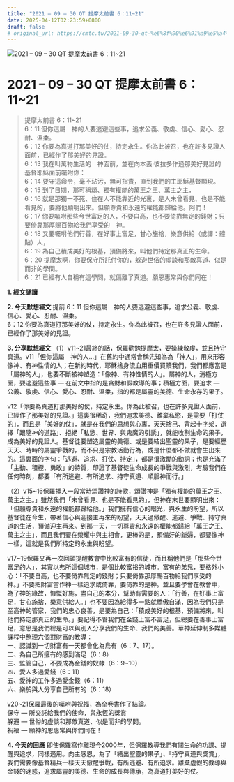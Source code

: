 ```yaml
---
title: "2021 – 09 – 30 QT 提摩太前書 6：11~21"
date: 2025-04-12T02:23:59+0800
draft: false
# original_url: https://cmtc.tw/2021-09-30-qt-%e6%8f%90%e6%91%a9%e5%a4%aa%e5%89%8d%e6%9b%b8-6%ef%bc%9a1121
---
```


![2021 – 09 – 30 QT 提摩太前書 6：11\~21](/images/qt.jpg   "2021 – 09 – 30 QT 提摩太前書 6：11\~21")

# 2021 – 09 – 30 QT 提摩太前書 6：11\~21

> 提摩太前書 6：11\~21  
> 6：11 但你這屬　神的人要逃避這些事，追求公義、敬虔、信心、愛心、忍耐、溫柔。  
> 6：12 你要為真道打那美好的仗，持定永生。你為此被召，也在許多見證人面前，已經作了那美好的見證。  
> 6：13 我在叫萬物生活的　神面前，並在向本丟‧彼拉多作過那美好見證的基督耶穌面前囑咐你：  
> 6：14 要守這命令，毫不玷污，無可指責，直到我們的主耶穌基督顯現。  
> 6：15 到了日期，那可稱頌、獨有權能的萬王之王、萬主之主，  
> 6：16 就是那獨一不死、住在人不能靠近的光裏，是人未曾看見、也是不能看見的，要將他顯明出來。但願尊貴和永遠的權能都歸給他。阿們！  
> 6：17 你要囑咐那些今世富足的人，不要自高，也不要倚靠無定的錢財；只要倚靠那厚賜百物給我們享受的　神。  
> 6：18 又要囑咐他們行善，在好事上富足，甘心施捨，樂意供給（或譯：體貼）人，  
> 6：19 為自己積成美好的根基，預備將來，叫他們持定那真正的生命。  
> 6：20 提摩太啊，你要保守所託付你的，躲避世俗的虛談和那敵真道、似是而非的學問。  
> 6：21 已經有人自稱有這學問，就偏離了真道。願恩惠常與你們同在！

**1. 經文誦讀**

**2.  今天默想經文**
提前 6：11 但你這屬　神的人要逃避這些事，追求公義、敬虔、信心、愛心、忍耐、溫柔。  
6：12 你要為真道打那美好的仗，持定永生。你為此被召，也在許多見證人面前，已經作了那美好的見證。

**3. 分享默想經文**
（1）v11\~21最終的話，保羅勸勉提摩太，要操練敬虔，並且持守真道。v11「但你這屬　神的人…」在舊約中通常會稱先知為為「神人」，用來形容像神、有神性情的人；在新約時代，耶穌捨身流血用重價買贖我們，我們都應當是「屬神的人」，也要不斷被神塑造：「像神、有神性情的人」。屬神的人，消極方面，要逃避這些事 — 在前文中指的是貪財和假教導的事；積極方面，要追求 — 公義、敬虔、信心、愛心、忍耐、溫柔，指的都是屬靈的美德、生命永存的果子。

v12「你要為真道打那美好的仗，持定永生。你為此被召，也在許多見證人面前，已經作了那美好的見證。」這裏很稀奇，我們追求美德、離棄私慾，是需要「打仗的」，而且是「美好的仗」，就是在我們的思想與心裏，天天捨己、背起十字架，選擇「跟隨神的道路」、拒絕「私慾、世界、與鬼魔的引誘」，就能收割生命的果子，成為美好的見證人。基督徒要塑造屬靈的美德、或是要結出聖靈的果子，是要經歷天天、時時的屬靈爭戰的，而不只是宗教活動行為，或是什麼都不做就會生出來的。這裏面的字句：「逃避、追求、打仗、持定」，都是很激勵的動詞；也是充滿了「主動、積極、勇敢」的特質，印證了基督徒生命成長的爭戰與激烈，考驗我們在任何時刻，都要「有所逃避、有所追求、持守真道、順服神而行。」

（2）v15\~16保羅挿入一段當時頌讚神的詩歌，頌讚神是「獨有權能的萬王之王、萬主之主。」雖然我們「未曾看見、也是不能看見的」，但神在末世要顯明出來：「但願尊貴和永遠的權能都歸給他。」我們擁有信心的眼光，與永生的盼望，所以基督徒在今生，帶著信心與迎接主再來的盼望，天天過儆醒、逃避、爭戰、持守真道的生活，預備迎主再來。到那一天，一切尊貴和永遠的權能都歸給「萬王之王、萬主之主」，而且我們要在榮耀中與主相會，更棒的是，預備好的新婦，都要像神一樣，這就是我們所持定的永生與盼望。

v17\~19保羅又再一次回頭提醒教會中比較富有的信徒，而且稱他們是「那些今世富足的人」，其實以弗所這個城市，是個比較富裕的城市。富有的弟兄，要格外小心：「不要自高，也不要倚靠無定的錢財；只要倚靠那厚賜百物給我們享受的　神。」不要把財富當作神一樣追求或倚靠，要倚靠的是神。並且要學會在教會中，為了神的緣故，慷慨好施，盡自己的本分，幫助有需要的人：「行善，在好事上富足，甘心施捨，樂意供給人。」也不要因為給得多一點就驕傲自滿，因為我們只是至高神的管家，我們的忠心良善，是要為自己：「積成美好的根基，預備將來，叫他們持定那真正的生命。」要記得不管我們在金錢上富不富足，但總要在善事上富足，意思是我們總是可以與別人分享我們的生命、我們的美善。華神延伸制多媒體課程中整理六個對財富的教導：  
一、認識到一切財富有一天都會化為烏有（6：7、17）。  
二、為自己所擁有的感到滿足（6：8）  
三、監管自己，不要成為金錢的奴隸（6：9\~10）  
四、愛人多過愛錢（6：11）  
五、愛神的工作多過愛金錢（6：11）  
六、樂於與人分享自己所有的（6：18）

v20\~21保羅最後的囑咐與祝福，為全卷書作了結論。  
保守 — 所交託給我們的使命，與永恆的獎賞  
躲避 — 世俗的虛談和那敵真道、似是而非的學問。  
祝福 — 願神的恩惠常與你們同在！

**4. 今天的回應**
即使保羅寫作離現今2000年，但保羅教導我們有關生命的功課、提醒與追求，同樣適用。向主感恩，為了「結出聖靈的果子」、「持守真道與獎賞」，我們需要像基督精兵一樣天天儆醒爭戰，有所逃避、有所追求。離棄虛假的教導與金錢的迷惑，追求屬靈的美德、生命的成長與傳承，為真道打美好的仗。
